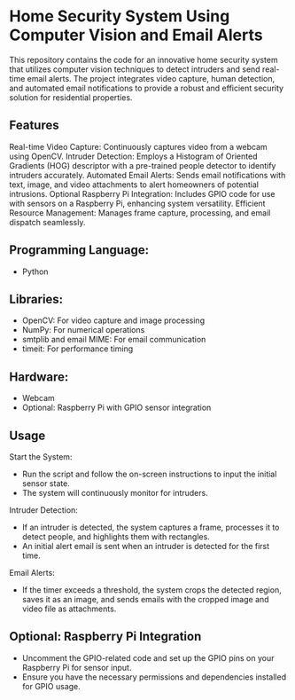 # Home Security System Using Computer Vision and Email Alerts
This repository contains the code for an innovative home security system that utilizes computer vision techniques to detect intruders and send real-time email alerts. The project integrates video capture, human detection, and automated email notifications to provide a robust and efficient security solution for residential properties.

## Features
Real-time Video Capture: Continuously captures video from a webcam using OpenCV.
Intruder Detection: Employs a Histogram of Oriented Gradients (HOG) descriptor with a pre-trained people detector to identify intruders accurately.
Automated Email Alerts: Sends email notifications with text, image, and video attachments to alert homeowners of potential intrusions.
Optional Raspberry Pi Integration: Includes GPIO code for use with sensors on a Raspberry Pi, enhancing system versatility.
Efficient Resource Management: Manages frame capture, processing, and email dispatch seamlessly.


## Programming Language: 
- Python
  
## Libraries:
- OpenCV: For video capture and image processing
- NumPy: For numerical operations
- smtplib and email MIME: For email communication
- timeit: For performance timing

## Hardware:
- Webcam
- Optional: Raspberry Pi with GPIO sensor integration


## Usage
Start the System:
- Run the script and follow the on-screen instructions to input the initial sensor state.
- The system will continuously monitor for intruders.


Intruder Detection:
- If an intruder is detected, the system captures a frame, processes it to detect people, and highlights them with rectangles.
- An initial alert email is sent when an intruder is detected for the first time.

Email Alerts:
- If the timer exceeds a threshold, the system crops the detected region, saves it as an image, and sends emails with the cropped image and video file as attachments.

## Optional: Raspberry Pi Integration
- Uncomment the GPIO-related code and set up the GPIO pins on your Raspberry Pi for sensor input.
- Ensure you have the necessary permissions and dependencies installed for GPIO usage.
